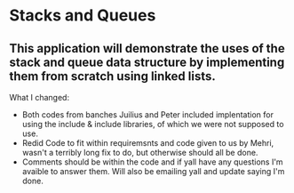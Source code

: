 # Stacks and Queues
## This application will demonstrate the uses of the stack and queue data structure by implementing them from scratch using linked lists.


What I changed:
- Both codes from banches Juilius and Peter included implentation for using the include <stack> & include <queue> libraries, of which we were not supposed to use.
- Redid Code to fit within requiremsnts and code given to us by Mehri, wasn't a terribly long fix to do, but otherwise should all be done.
- Comments should be within the code and if yall have any questions I'm avaible to answer them. Will also be emailing yall and update saying I'm done. 
